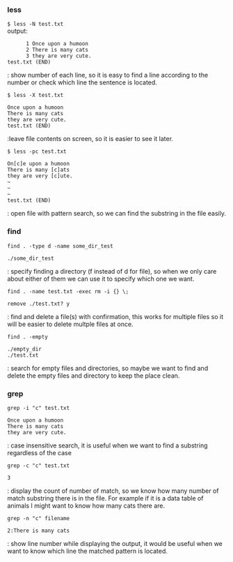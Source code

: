 ### less
`$ less -N test.txt` <br>
output: <br>
```
      1 Once upon a humoon
      2 There is many cats
      3 they are very cute.
test.txt (END)
```
: show number of each line, so it is easy to find a line according to the number or check which line the sentence is located.

`$ less -X test.txt`
```
Once upon a humoon
There is many cats
they are very cute.
test.txt (END)
```
:leave file contents on screen, so it is easier to see it later.

`$ less -pc test.txt`
```
On[c]e upon a humoon
There is many [c]ats
they are very [c]ute.
~
~
~
test.txt (END)
```

: open file with pattern search, so we can find the substring in the file easily.

### find

`find . -type d -name some_dir_test` <br>
```
./some_dir_test
```
: specify finding a directory (f instead of d for file), so when we only care about either of them we can use it to specify which one we want.

`find . -name test.txt -exec rm -i {} \;`
```
remove ./test.txt? y
```
: find and delete a file(s) with confirmation, this works for multiple files so it will be easier to delete multple files at once.

`find . -empty`
```
./empty_dir
./test.txt
```
: search for empty files and directories, so maybe we want to find and delete the empty files and directory to keep the place clean.

### grep

`grep -i "c" test.txt`
```
Once upon a humoon
There is many cats
they are very cute.
```
: case insensitive search, it is useful when we want to find a substring regardless of the case

`grep -c "c" test.txt`
```
3
```
: display the count of number of match, so we know how many number of match substring there is in the file. For example if it is a data table of animals I might want to know how many cats there are.

`grep -n "c" filename`
```
2:There is many cats
```
: show line number while displaying the output, it would be useful when we want to know which line the matched pattern is located.